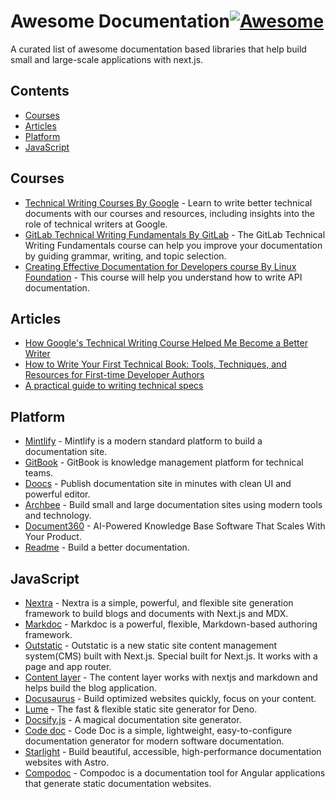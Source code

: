 # Awesome Documentation[![Awesome](https://awesome.re/badge.svg)](https://awesome.re) <!-- omit in toc -->

A curated list of awesome documentation based libraries that help build small and large-scale applications with next.js.

## Contents <!-- omit in toc -->

- [Courses](#courses)
- [Articles](#articles)
- [Platform](#platform)
- [JavaScript](#javascript)

## Courses

- [Technical Writing Courses By Google](https://developers.google.com/tech-writing) - Learn to write better technical documents with our courses and resources, including insights into the role of technical writers at Google.
- [GitLab Technical Writing Fundamentals By GitLab](https://university.gitlab.com/courses/gitlab-technical-writing-fundamentals) - The GitLab Technical Writing Fundamentals course can help you improve your documentation by guiding grammar, writing, and topic selection.
- [Creating Effective Documentation for Developers course By Linux Foundation](https://training.linuxfoundation.org/training/open-source-technical-documentation-essentials-lfc111) - This course will help you understand how to write API documentation.

## Articles

- [How Google's Technical Writing Course Helped Me Become a Better Writer](https://www.freecodecamp.org/news/what-google-taught-me-about-technical-writting)
- [How to Write Your First Technical Book: Tools, Techniques, and Resources for First-time Developer Authors](https://www.freecodecamp.org/news/how-to-write-your-first-technical-book)
- [A practical guide to writing technical specs](https://stackoverflow.blog/2020/04/06/a-practical-guide-to-writing-technical-specs/)

## Platform

- [Mintlify](https://mintlify.com/) - Mintlify is a modern standard platform to build a documentation site.
- [GitBook](https://www.gitbook.com/) - GitBook is knowledge management platform for technical teams.
- [Doocs](https://doocs.app) - Publish documentation site in minutes with clean UI and powerful editor.
- [Archbee](https://www.archbee.com) - Build small and large documentation sites using modern tools and technology.
- [Document360](https://document360.com/) - AI-Powered Knowledge Base Software That Scales With Your Product.
- [Readme](https://readme.com/documentation) - Build a better documentation.

## JavaScript

- [Nextra](https://nextra.site/) - Nextra is a simple, powerful, and flexible site generation framework to build blogs and documents with Next.js and MDX.
- [Markdoc](https://markdoc.dev/) - Markdoc is a powerful, flexible, Markdown-based authoring framework.
- [Outstatic](https://outstatic.com) - Outstatic is a new static site content management system(CMS) built with Next.js. Special built for Next.js. It works with a page and app router.
- [Content layer](https://www.npmjs.com/package/contentlayer) - The content layer works with nextjs and markdown and helps build the blog application.
- [Docusaurus](https://docusaurus.io/) - Build optimized websites quickly, focus on your content.
- [Lume](https://lume.land) - The fast & flexible static site generator for Deno.
- [Docsify.js](https://docsify.js.org) - A magical documentation site generator.
- [Code doc](https://codedoc.cc) - Code Doc is a simple, lightweight, easy-to-configure documentation generator for modern software documentation.
- [Starlight](https://starlight.astro.build/) - Build beautiful, accessible, high-performance documentation websites with Astro.
- [Compodoc](https://compodoc.app/) - Compodoc is a documentation tool for Angular applications that generate static documentation websites.
